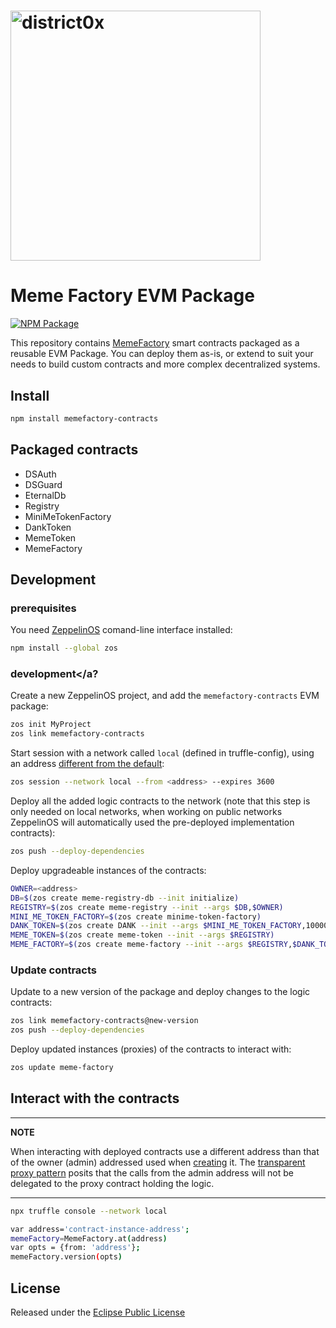 # <img src="https://district0x.io/images/logo@2x.png" alt="district0x" width="400px">

# Meme Factory EVM Package

[![NPM Package](https://img.shields.io/npm/v/memefactory-contracts.svg?style=flat-square)](https://www.npmjs.org/package/memefactory-contracts)

This repository contains [MemeFactory](https://memefactory.io/) smart contracts packaged as a reusable EVM Package.
You can deploy them as-is, or extend to suit your needs to build custom contracts and more complex decentralized systems.

## Install

```bash
npm install memefactory-contracts
```

## Packaged contracts

- DSAuth
- DSGuard
- EternalDb
- Registry
- MiniMeTokenFactory
- DankToken
- MemeToken
- MemeFactory

## Development

### prerequisites

You need [ZeppelinOS](https://docs.zeppelinos.org/docs/start.html) comand-line interface installed:

```bash
npm install --global zos
```

### <a name="development">development</a?

Create a new ZeppelinOS project, and add the `memefactory-contracts` EVM package:

```bash
zos init MyProject
zos link memefactory-contracts
```

Start session with a network called `local` (defined in truffle-config), using an address [different from the default](https://docs.zeppelinos.org/docs/pattern.html#transparent-proxies-and-function-clashes):

```bash
zos session --network local --from <address> --expires 3600
```

Deploy all the added logic contracts to the network (note that this step is only needed on local networks, when working on public networks ZeppelinOS will automatically used the pre-deployed implementation contracts):

```bash
zos push --deploy-dependencies
```

Deploy upgradeable instances of the contracts:

```bash
OWNER=<address>
DB=$(zos create meme-registry-db --init initialize)
REGISTRY=$(zos create meme-registry --init --args $DB,$OWNER)
MINI_ME_TOKEN_FACTORY=$(zos create minime-token-factory)
DANK_TOKEN=$(zos create DANK --init --args $MINI_ME_TOKEN_FACTORY,1000000000000000000000000000,$OWNER)
MEME_TOKEN=$(zos create meme-token --init --args $REGISTRY)
MEME_FACTORY=$(zos create meme-factory --init --args $REGISTRY,$DANK_TOKEN,$MEME_TOKEN,1)
```

### Update contracts

Update to a new version of the package and deploy changes to the logic contracts:

```bash
zos link memefactory-contracts@new-version
zos push --deploy-dependencies
```

Deploy updated instances (proxies) of the contracts to interact with:

```bash
zos update meme-factory
```

## Interact with the contracts

---

**NOTE**

When interacting with deployed contracts use a different address than that of the owner (admin) addressed used when [creating](#development) it.
The [transparent proxy pattern](https://docs.zeppelinos.org/docs/pattern.html#transparent-proxies-and-function-clashes) posits that the calls from the admin address will not be delegated to the proxy contract holding the logic.

---

```bash
npx truffle console --network local
```

```bash
var address='contract-instance-address';
memeFactory=MemeFactory.at(address)
var opts = {from: 'address'};
memeFactory.version(opts)
```

## License

Released under the [Eclipse Public License](LICENSE)
